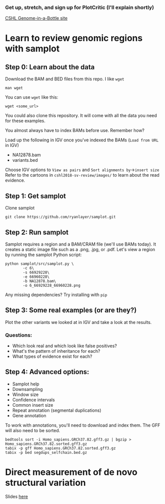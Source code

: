 ### Get up, stretch, and sign up for PlotCritic (I'll explain shortly)
[CSHL Genome-in-a-Bottle site](http://cshl-giab-plotcritic-bucket.s3-website-us-east-1.amazonaws.com/)

# Learn to review genomic regions with samplot
## Step 0: Learn about the data
Download the BAM and BED files from this repo. I like `wget`
```
man wget
```

You can use `wget` like this:
```
wget <some_url>
```

You could also clone this repository. It will come with all the data you need for these examples.

You almost always have to index BAMs before use. Remember how?

Load up the following in IGV once you've indexed the BAMs (`Load from URL` in IGV)
* NA12878.bam
* variants.bed

Choose IGV options to `View as pairs` and `Sort alignments by`->`insert size`
Refer to the cartoons in `cshl2018-sv-review/images/` to learn about the read evidence.

## Step 1: Get samplot
Clone samplot
```
git clone https://github.com/ryanlayer/samplot.git
```

## Step 2: Run samplot
Samplot requires a region and a BAM/CRAM file (we'll use BAMs today). It creates a static image file such as a .png, .jpg, or .pdf. Let's view a region by running the samplot Python script:
```
python samplot/src/samplot.py \
        -c 6\
        -s 66929228\
        -e 66960228\
        -b NA12878.bam\
        -o 6_66929228_66960228.png
```
Any missing dependencies? Try installing with `pip`

## Step 3: Some real examples (or are they?)
Plot the other variants we looked at in IGV and take a look at the results. 
### Questions:
* Which look real and which look like false positives?
* What's the pattern of inheritance for each?
* What types of evidence exist for each?

## Step 4: Advanced options:
* Samplot help
* Downsampling
* Window size
* Confidence intervals
* Common insert size
* Repeat annotation (segmental duplications)
* Gene annotation

To work with annotations, you'll need to download and index them. The GFF will also need to be sorted.
```
bedtools sort -i Homo_sapiens.GRCh37.82.gff3.gz | bgzip > Homo_sapiens.GRCh37.82.sorted.gff3.gz
tabix -p gff Homo_sapiens.GRCh37.82.sorted.gff3.gz
tabix -p bed segdups_selfchain.bed.gz
```

# Direct measurement of de novo structural variation
Slides [here](https://docs.google.com/presentation/d/1cyAYVkh-S0xFBgzQa1r-qhOJm3krG8aRCGxjqFil7PA/edit?usp=sharing)
